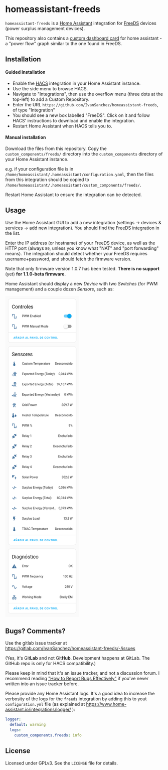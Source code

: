 # homeassistant-freeds

`homeassistant-freeds` is a [Home Assistant](https://www.home-assistant.io) integration for [FreeDS](https://freeds.es/) devices (power surplus management devices).

This repository also contains a [custom dashboard card](https://developers.home-assistant.io/docs/frontend/custom-ui/custom-card/) for home assistant - a "power flow" graph similar to the one found in FreeDS.

## Installation

#### Guided installation

- Enable the [HACS](https://hacs.xyz/) integration in your Home Assistant instance.
- Use the side menu to browse HACS.
- Navigate to "Integrations", then use the overflow menu (three dots at the top-left) to add a Custom Repository.
- Enter the URL `https://github.com/IvanSanchez/homeassistant-freeds`, of type "Integration"
- You should see a new box labelled "FreeDS". Click on it and follow HACS' instructions to download and enable the integration.
- Restart Home Assistant when HACS tells you to.

#### Manual installation

Download the files from this repository. Copy the `custom_components/freeds/` directory into the `custom_components` directory of your Home Assistant instance.

e.g. if your configuration file is in `/home/homeassistant/.homeassistant/configuration.yaml`, then the files from this integration should be copied to `/home/homeassistant/.homeassistant/custom_components/freeds/`.

Restart Home Assistant to ensure the integration can be detected.

## Usage

Use the Home Assistant GUI to add a new integration (settings → devices & services → add new integration). You should find the FreeDS integration in the list.

Enter the IP address (or hostname) of your FreeDS device, as well as the HTTP port (always `80`, unless you know what "NAT" and "port forwarding" means). The integration should detect whether your FreeDS requires username+password, and should fetch the firmware version.

Note that only firmware version 1.0.7 has been tested. **There is no support** (yet) **for 1.1.0-beta firmware**.

Home Assistant should display a new *Device* with two *Switches* (for PWM management) and a couple dozen *Sensors*, such as:

![Screenshot of FreeDS sensors in Home Assistant](./screenshot.png)

## Bugs? Comments?

Use the gitlab issue tracker at https://gitlab.com/IvanSanchez/homeassistant-freeds/-/issues

(Yes, it's Git**Lab** and not Git**Hub**. Development happens at GitLab. The GitHub repo is only for HACS compatibility.)

Please keep in mind that it's an issue tracker, and not a discussion forum. I recommend reading ["How to Report Bugs Effectively"](https://www.chiark.greenend.org.uk/~sgtatham/bugs.html) if you've never written into an issue tracker before.

Please provide any Home Assistant logs. It's a good idea to increase the verbosity of the logs for the `freeds` integration by adding this to yout `configuration.yml` file (as explained at https://www.home-assistant.io/integrations/logger/ ):

```yaml
logger:
  default: warning
  logs:
    custom_components.freeds: info
```

## License

Licensed under GPLv3. See the `LICENSE` file for details.
